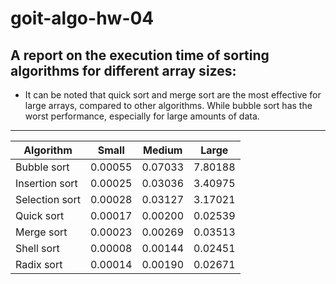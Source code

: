# goit-algo-hw-04

 ## A report on the execution time of sorting algorithms for different array sizes:



 * It can be noted that quick sort and merge sort are the most effective for large arrays, compared to other algorithms. While bubble sort has the worst performance, especially for large amounts of data.

 ------------------------

| Algorithm            | Small                | Medium               | Large                |
| -------------------- | -------------------- | -------------------- | -------------------- |
| Bubble sort          |              0.00055 |              0.07033 |              7.80188 |
| Insertion sort       |              0.00025 |              0.03036 |              3.40975 |
| Selection sort       |              0.00028 |              0.03127 |              3.17021 |
| Quick sort           |              0.00017 |              0.00200 |              0.02539 |
| Merge sort           |              0.00023 |              0.00269 |              0.03513 |
| Shell sort           |              0.00008 |              0.00144 |              0.02451 |
| Radix sort           |              0.00014 |              0.00190 |              0.02671 |